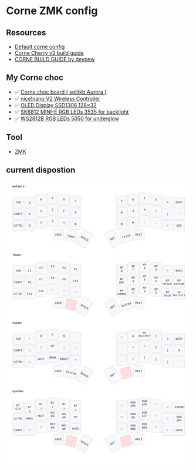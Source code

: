 # Corne ZMK config

## Resources
- [Default corne config](https://github.com/zmkfirmware/zmk/blob/main/app/boards/shields/corne/corne.conf)
- [Corne Cherry v3 build guide](https://github.com/foostan/crkbd/blob/main/corne-cherry/doc/v3/buildguide_en.md)
- [CORNE BUILD GUIDE by devpew](https://devpew.com/blog/corne-eng/)

## My Corne choc
- ✅ [Corne choc board ( splitkb Aurora ) ](https://splitkb.com/collections/keyboard-kits/products/aurora-corne)
- ✅ [nice!nano V2 Wireless Controller](https://splitkb.com/products/nice-nano)
- ✅ [OLED Display SSD1306 128×32](https://splitkb.com/products/oled-display?variant=31716335648845)
- ✅ [SK6812 MINI-E RGB LEDs 3535 for backlight](https://splitkb.com/products/sk6812mini-e-rgb-leds?variant=46876570026331)
- ✅ [WS2812B RGB LEDs 5050 for underglow](https://splitkb.com/products/ws2812b-rgb-led?variant=43396705288451)

## Tool
- [ZMK](https://zmk.dev/)

## current dispostion

![Alt Text](sweep_keymap.ortho.svg)